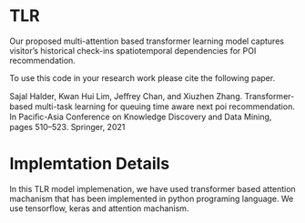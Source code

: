 # TLR
Our proposed multi-attention based transformer learning model captures visitor’s historical check-ins spatiotemporal dependencies for POI recommendation.

To use this code in your research work please cite the following paper.

Sajal Halder, Kwan Hui Lim, Jeﬀrey Chan, and Xiuzhen Zhang. Transformer-based multi-task learning for queuing time aware next poi recommendation. In Paciﬁc-Asia Conference on Knowledge Discovery and Data Mining, pages 510–523. Springer, 2021

# Implemtation Details
In this TLR model implemenation, we have used transformer based attention machanism that has been implemented in python programing language. We use tensorflow, keras and attention machanism. 



